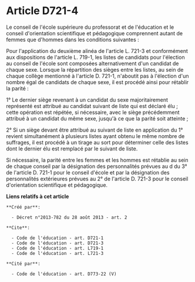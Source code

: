 # Article D721-4

Le conseil de l'école supérieure du professorat et de l'éducation et le conseil d'orientation scientifique et pédagogique
comprennent autant de femmes que d'hommes dans les conditions suivantes : 

Pour l'application du deuxième alinéa de l'article L. 721-3 et conformément aux dispositions de l'article L. 719-1, les
listes de candidats pour l'élection au conseil de l'école sont composées alternativement d'un candidat de chaque sexe.
Lorsque la répartition des sièges entre les listes, au sein de chaque collège mentionné à l'article D. 721-1, n'aboutit pas à
l'élection d'un nombre égal de candidats de chaque sexe, il est procédé ainsi pour rétablir la parité : 

1° Le dernier siège revenant à un candidat du sexe majoritairement représenté est attribué au candidat suivant de liste qui
est déclaré élu ; cette opération est répétée, si nécessaire, avec le siège précédemment attribué à un candidat du même sexe,
jusqu'à ce que la parité soit atteinte ; 

2° Si un siège devant être attribué au suivant de liste en application du 1° revient simultanément à plusieurs listes ayant
obtenu le même nombre de suffrages, il est procédé à un tirage au sort pour déterminer celle des listes dont le dernier élu
est remplacé par le suivant de liste. 

Si nécessaire, la parité entre les femmes et les hommes est rétablie au sein de chaque conseil par la désignation des
personnalités prévues au d du 3° de l'article D. 721-1 pour le conseil d'école et par la désignation des personnalités
extérieures prévues au 2° de l'article D. 721-3 pour le conseil d'orientation scientifique et pédagogique.

**Liens relatifs à cet article**

	**Créé par**:

	  - Décret n°2013-782 du 28 août 2013 - art. 2

	**Cite**:

	  - Code de l'éducation - art. D721-1
	  - Code de l'éducation - art. D721-3
	  - Code de l'éducation - art. L719-1
	  - Code de l'éducation - art. L721-3

	**Cité par**:

	  - Code de l'éducation - art. D773-22 (V)
